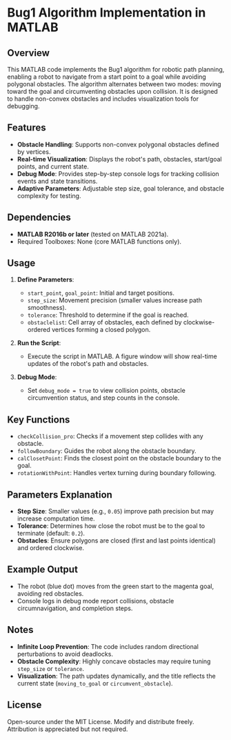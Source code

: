 # Bug1 Algorithm Implementation in MATLAB

## Overview
This MATLAB code implements the Bug1 algorithm for robotic path planning, enabling a robot to navigate from a start point to a goal while avoiding polygonal obstacles. The algorithm alternates between two modes: moving toward the goal and circumventing obstacles upon collision. It is designed to handle non-convex obstacles and includes visualization tools for debugging.

## Features
- **Obstacle Handling**: Supports non-convex polygonal obstacles defined by vertices.
- **Real-time Visualization**: Displays the robot's path, obstacles, start/goal points, and current state.
- **Debug Mode**: Provides step-by-step console logs for tracking collision events and state transitions.
- **Adaptive Parameters**: Adjustable step size, goal tolerance, and obstacle complexity for testing.

## Dependencies
- **MATLAB R2016b or later** (tested on MATLAB 2021a).
- Required Toolboxes: None (core MATLAB functions only).

## Usage
1. **Define Parameters**:
   - `start_point`, `goal_point`: Initial and target positions.
   - `step_size`: Movement precision (smaller values increase path smoothness).
   - `tolerance`: Threshold to determine if the goal is reached.
   - `obstaclelist`: Cell array of obstacles, each defined by clockwise-ordered vertices forming a closed polygon.

2. **Run the Script**:
   - Execute the script in MATLAB. A figure window will show real-time updates of the robot's path and obstacles.

3. **Debug Mode**:
   - Set `debug_mode = true` to view collision points, obstacle circumvention status, and step counts in the console.

## Key Functions
- `checkCollision_pro`: Checks if a movement step collides with any obstacle.
- `followBoundary`: Guides the robot along the obstacle boundary.
- `calClosetPoint`: Finds the closest point on the obstacle boundary to the goal.
- `rotationWithPoint`: Handles vertex turning during boundary following.

## Parameters Explanation
- **Step Size**: Smaller values (e.g., `0.05`) improve path precision but may increase computation time.
- **Tolerance**: Determines how close the robot must be to the goal to terminate (default: `0.2`).
- **Obstacles**: Ensure polygons are closed (first and last points identical) and ordered clockwise.

## Example Output
- The robot (blue dot) moves from the green start to the magenta goal, avoiding red obstacles.
- Console logs in debug mode report collisions, obstacle circumnavigation, and completion steps.

## Notes
- **Infinite Loop Prevention**: The code includes random directional perturbations to avoid deadlocks.
- **Obstacle Complexity**: Highly concave obstacles may require tuning `step_size` or `tolerance`.
- **Visualization**: The path updates dynamically, and the title reflects the current state (`moving_to_goal` or `circumvent_obstacle`).

## License
Open-source under the MIT License. Modify and distribute freely. Attribution is appreciated but not required.
